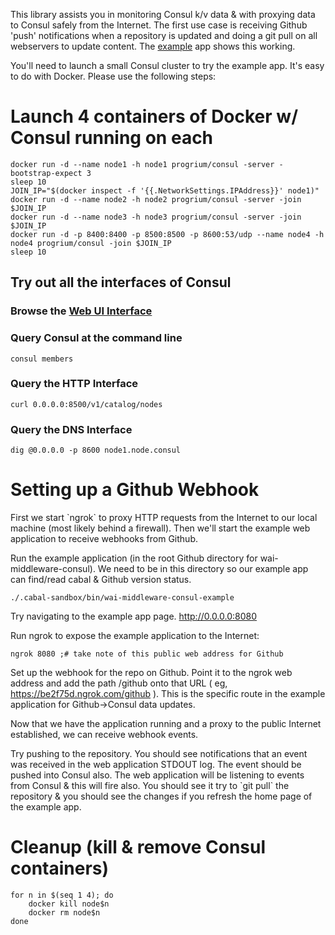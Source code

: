 This library assists you in monitoring Consul k/v data & with proxying
data to Consul safely from the Internet.  The first use case is
receiving Github 'push' notifications when a repository is updated and
doing a git pull on all webservers to update content.  The [example](./example) app
shows this working.

You'll need to launch a small Consul cluster to try the example app.
It's easy to do with Docker.  Please use the following steps:

# Launch 4 containers of Docker w/ Consul running on each

    docker run -d --name node1 -h node1 progrium/consul -server -bootstrap-expect 3
    sleep 10
    JOIN_IP="$(docker inspect -f '{{.NetworkSettings.IPAddress}}' node1)"
    docker run -d --name node2 -h node2 progrium/consul -server -join $JOIN_IP
    docker run -d --name node3 -h node3 progrium/consul -server -join $JOIN_IP
    docker run -d -p 8400:8400 -p 8500:8500 -p 8600:53/udp --name node4 -h node4 progrium/consul -join $JOIN_IP
    sleep 10

## Try out all the interfaces of Consul

### Browse the [Web UI Interface](http://localhost:8500/ui/#/dc1/services/consul)

### Query Consul at the command line

    consul members

### Query the HTTP Interface

    curl 0.0.0.0:8500/v1/catalog/nodes

### Query the DNS Interface

    dig @0.0.0.0 -p 8600 node1.node.consul

# Setting up a Github Webhook

First we start \`ngrok\` to proxy HTTP requests from the Internet to
our local machine (most likely behind a firewall).  Then we'll start
the example web application to receive webhooks from Github.

Run the example application (in the root Github directory for
wai-middleware-consul).  We need to be in this directory so our
example app can find/read cabal & Github version status.

    ./.cabal-sandbox/bin/wai-middleware-consul-example

Try navigating to the example app page. <http://0.0.0.0:8080>

Run ngrok to expose the example application to the Internet:

    ngrok 8080 ;# take note of this public web address for Github

Set up the webhook for the repo on Github. Point it to the ngrok web
address and add the path /github onto that URL ( eg,
<https://be2f75d.ngrok.com/github> ).  This is the specific route in
the example application for Github->Consul data updates.

Now that we have the application running and a proxy to the public
Internet established, we can receive webhook events.

Try pushing to the repository.  You should see notifications that an
event was received in the web application STDOUT log.  The event
should be pushed into Consul also.  The web application will be
listening to events from Consul & this will fire also.  You should
see it try to \`git pull\` the repository & you should see the changes
if you refresh the home page of the example app.

# Cleanup (kill & remove Consul containers)

    for n in $(seq 1 4); do
        docker kill node$n
        docker rm node$n    
    done
